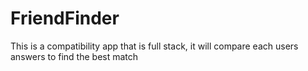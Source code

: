# FriendFinder
This is a compatibility app that is full stack, it will compare each users answers to find the best match
